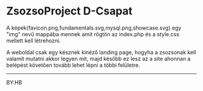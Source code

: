 # ZsozsoProject D-Csapat


A képek(favicon.png,fundamentals.svg,mysql.png,showcase.svg) egy "img" nevű mappába mennek amit rögtön az index.php és a style.css mellett kell létrehozni.


A weboldal csak egy késznek kinéző landing page, hogyha a zsozsonak kell valamit mutatni akkor legyen mit, majd később ez lesz az a site ahonnan a belépést követően tovább lehet lépni a többi felületre.
**********************************************************************************************************************************************************************
BY:HB
